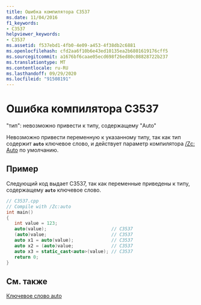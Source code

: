 ```yaml
---
title: Ошибка компилятора C3537
ms.date: 11/04/2016
f1_keywords:
- C3537
helpviewer_keywords:
- C3537
ms.assetid: f537ebd1-4fb0-4e09-a453-4f38db2c6881
ms.openlocfilehash: cfd2aa6f10b6e43ed10135ea2b6801619176cff5
ms.sourcegitcommit: a1676bf6caae05ecd698f26ed80c08828722b237
ms.translationtype: MT
ms.contentlocale: ru-RU
ms.lasthandoff: 09/29/2020
ms.locfileid: "91508191"
---
```

# <a name="compiler-error-c3537"></a>Ошибка компилятора C3537

"тип": невозможно привести к типу, содержащему "Auto"

Невозможно привести переменную к указанному типу, так как тип содержит **`auto`** ключевое слово, и действует параметр компилятора [/Zc: Auto](../../build/reference/zc-auto-deduce-variable-type.md) по умолчанию.

## <a name="example"></a>Пример

Следующий код выдает C3537, так как переменные приведены к типу, содержащему **`auto`** ключевое слово.

```cpp
// C3537.cpp
// Compile with /Zc:auto
int main()
{
   int value = 123;
   auto(value);                        // C3537
   (auto)value;                        // C3537
   auto x1 = auto(value);              // C3537
   auto x2 = (auto)value;              // C3537
   auto x3 = static_cast<auto>(value); // C3537
   return 0;
}
```

## <a name="see-also"></a>См. также

[Ключевое слово auto](../../cpp/auto-cpp.md)
